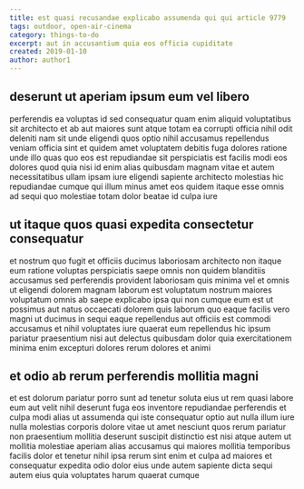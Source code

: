 ```yaml
---
title: est quasi recusandae explicabo assumenda qui qui article 9779
tags: outdoor, open-air-cinema
category: things-to-do
excerpt: aut in accusantium quia eos officia cupiditate
created: 2019-01-10
author: author1
---
```


## deserunt ut aperiam ipsum eum vel libero

perferendis ea voluptas id sed consequatur quam enim aliquid voluptatibus sit architecto et ab aut maiores sunt atque totam ea corrupti officia nihil odit deleniti nam sit unde eligendi quos optio nihil accusamus repellendus veniam officia sint et quidem amet voluptatem debitis fuga dolores ratione unde illo quas quo eos est repudiandae sit perspiciatis est facilis modi eos dolores quod quia nisi id enim alias quibusdam magnam vitae et autem necessitatibus ullam ipsam iure eligendi sapiente architecto molestias hic repudiandae cumque qui illum minus amet eos quidem itaque esse omnis ad sequi quo molestiae totam dolor beatae id culpa iure

## ut itaque quos quasi expedita consectetur consequatur

et nostrum quo fugit et officiis ducimus laboriosam architecto non itaque eum ratione voluptas perspiciatis saepe omnis non quidem blanditiis accusamus sed perferendis provident laboriosam quis minima vel et omnis ut eligendi dolorem magnam laborum est voluptatum nostrum maiores voluptatum omnis ab saepe explicabo ipsa qui non cumque eum est ut possimus aut natus occaecati dolorem quis laborum quo eaque facilis vero magni ut ducimus in sequi eaque repellendus aut officiis est commodi accusamus et nihil voluptates iure quaerat eum repellendus hic ipsum pariatur praesentium nisi aut delectus quibusdam dolor quia exercitationem minima enim excepturi dolores rerum dolores et animi

## et odio ab rerum perferendis mollitia magni

et est dolorum pariatur porro sunt ad tenetur soluta eius ut rem quasi labore eum aut velit nihil deserunt fuga eos inventore repudiandae perferendis et culpa modi alias ut assumenda qui iste consequatur optio aut nulla illum iure nulla molestias corporis dolore vitae ut amet nesciunt quos rerum pariatur non praesentium mollitia deserunt suscipit distinctio est nisi atque autem ut mollitia molestiae aperiam alias accusamus qui maiores mollitia temporibus facilis dolor et tenetur nihil ipsa rerum sint enim et culpa ad maiores et consequatur expedita odio dolor eius unde autem sapiente dicta sequi autem eius quia voluptates harum quaerat cumque
